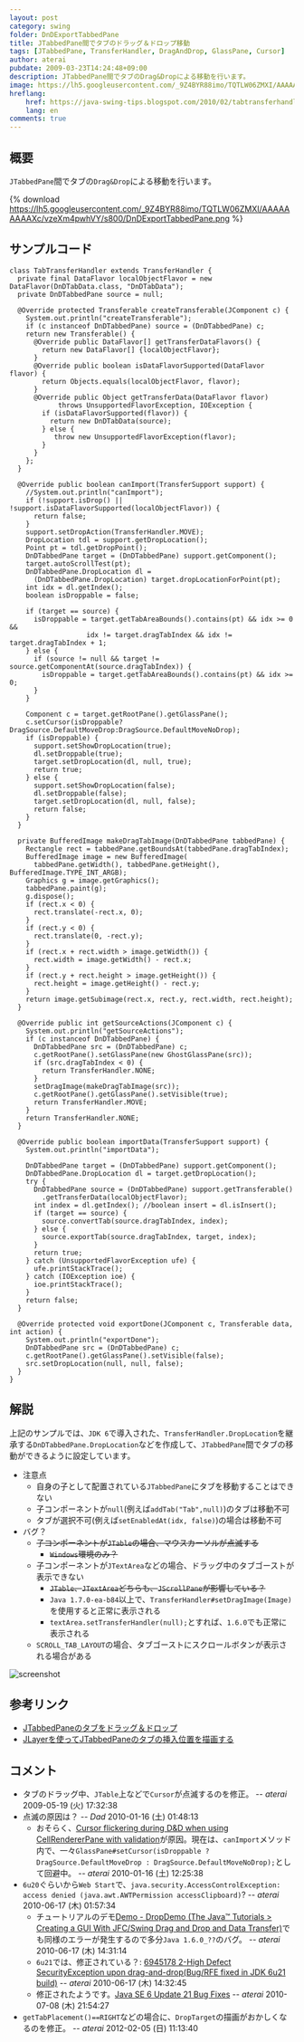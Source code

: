 ```yaml
---
layout: post
category: swing
folder: DnDExportTabbedPane
title: JTabbedPane間でタブのドラッグ＆ドロップ移動
tags: [JTabbedPane, TransferHandler, DragAndDrop, GlassPane, Cursor]
author: aterai
pubdate: 2009-03-23T14:24:48+09:00
description: JTabbedPane間でタブのDrag&Dropによる移動を行います。
image: https://lh5.googleusercontent.com/_9Z4BYR88imo/TQTLW06ZMXI/AAAAAAAAAXc/vzeXm4pwhVY/s800/DnDExportTabbedPane.png
hreflang:
    href: https://java-swing-tips.blogspot.com/2010/02/tabtransferhandler.html
    lang: en
comments: true
---
```

## 概要
`JTabbedPane`間でタブの`Drag&Drop`による移動を行います。

{% download https://lh5.googleusercontent.com/_9Z4BYR88imo/TQTLW06ZMXI/AAAAAAAAAXc/vzeXm4pwhVY/s800/DnDExportTabbedPane.png %}

## サンプルコード
<pre class="prettyprint"><code>class TabTransferHandler extends TransferHandler {
  private final DataFlavor localObjectFlavor = new DataFlavor(DnDTabData.class, "DnDTabData");
  private DnDTabbedPane source = null;

  @Override protected Transferable createTransferable(JComponent c) {
    System.out.println("createTransferable");
    if (c instanceof DnDTabbedPane) source = (DnDTabbedPane) c;
    return new Transferable() {
      @Override public DataFlavor[] getTransferDataFlavors() {
        return new DataFlavor[] {localObjectFlavor};
      }
      @Override public boolean isDataFlavorSupported(DataFlavor flavor) {
        return Objects.equals(localObjectFlavor, flavor);
      }
      @Override public Object getTransferData(DataFlavor flavor) 
            throws UnsupportedFlavorException, IOException {
        if (isDataFlavorSupported(flavor)) {
          return new DnDTabData(source);
        } else {
           throw new UnsupportedFlavorException(flavor);
        }
      }
    };
  }

  @Override public boolean canImport(TransferSupport support) {
    //System.out.println("canImport");
    if (!support.isDrop() || !support.isDataFlavorSupported(localObjectFlavor)) {
      return false;
    }
    support.setDropAction(TransferHandler.MOVE);
    DropLocation tdl = support.getDropLocation();
    Point pt = tdl.getDropPoint();
    DnDTabbedPane target = (DnDTabbedPane) support.getComponent();
    target.autoScrollTest(pt);
    DnDTabbedPane.DropLocation dl =
      (DnDTabbedPane.DropLocation) target.dropLocationForPoint(pt);
    int idx = dl.getIndex();
    boolean isDroppable = false;

    if (target == source) {
      isDroppable = target.getTabAreaBounds().contains(pt) &amp;&amp; idx &gt;= 0 &amp;&amp;
                   idx != target.dragTabIndex &amp;&amp; idx != target.dragTabIndex + 1;
    } else {
      if (source != null &amp;&amp; target != source.getComponentAt(source.dragTabIndex)) {
        isDroppable = target.getTabAreaBounds().contains(pt) &amp;&amp; idx &gt;= 0;
      }
    }

    Component c = target.getRootPane().getGlassPane();
    c.setCursor(isDroppable?DragSource.DefaultMoveDrop:DragSource.DefaultMoveNoDrop);
    if (isDroppable) {
      support.setShowDropLocation(true);
      dl.setDroppable(true);
      target.setDropLocation(dl, null, true);
      return true;
    } else {
      support.setShowDropLocation(false);
      dl.setDroppable(false);
      target.setDropLocation(dl, null, false);
      return false;
    }
  }

  private BufferedImage makeDragTabImage(DnDTabbedPane tabbedPane) {
    Rectangle rect = tabbedPane.getBoundsAt(tabbedPane.dragTabIndex);
    BufferedImage image = new BufferedImage(
      tabbedPane.getWidth(), tabbedPane.getHeight(), BufferedImage.TYPE_INT_ARGB);
    Graphics g = image.getGraphics();
    tabbedPane.paint(g);
    g.dispose();
    if (rect.x &lt; 0) {
      rect.translate(-rect.x, 0);
    }
    if (rect.y &lt; 0) {
      rect.translate(0, -rect.y);
    }
    if (rect.x + rect.width &gt; image.getWidth()) {
      rect.width = image.getWidth() - rect.x;
    }
    if (rect.y + rect.height &gt; image.getHeight()) {
      rect.height = image.getHeight() - rect.y;
    }
    return image.getSubimage(rect.x, rect.y, rect.width, rect.height);
  }

  @Override public int getSourceActions(JComponent c) {
    System.out.println("getSourceActions");
    if (c instanceof DnDTabbedPane) {
      DnDTabbedPane src = (DnDTabbedPane) c;
      c.getRootPane().setGlassPane(new GhostGlassPane(src));
      if (src.dragTabIndex &lt; 0) {
        return TransferHandler.NONE;
      }
      setDragImage(makeDragTabImage(src));
      c.getRootPane().getGlassPane().setVisible(true);
      return TransferHandler.MOVE;
    }
    return TransferHandler.NONE;
  }

  @Override public boolean importData(TransferSupport support) {
    System.out.println("importData");

    DnDTabbedPane target = (DnDTabbedPane) support.getComponent();
    DnDTabbedPane.DropLocation dl = target.getDropLocation();
    try {
      DnDTabbedPane source = (DnDTabbedPane) support.getTransferable()
        .getTransferData(localObjectFlavor);
      int index = dl.getIndex(); //boolean insert = dl.isInsert();
      if (target == source) {
        source.convertTab(source.dragTabIndex, index);
      } else {
        source.exportTab(source.dragTabIndex, target, index);
      }
      return true;
    } catch (UnsupportedFlavorException ufe) {
      ufe.printStackTrace();
    } catch (IOException ioe) {
      ioe.printStackTrace();
    }
    return false;
  }

  @Override protected void exportDone(JComponent c, Transferable data, int action) {
    System.out.println("exportDone");
    DnDTabbedPane src = (DnDTabbedPane) c;
    c.getRootPane().getGlassPane().setVisible(false);
    src.setDropLocation(null, null, false);
  }
}
</code></pre>

## 解説
上記のサンプルでは、`JDK 6`で導入された、`TransferHandler.DropLocation`を継承する`DnDTabbedPane.DropLocation`などを作成して、`JTabbedPane`間でタブの移動ができるように設定しています。

- 注意点
    - 自身の子として配置されている`JTabbedPane`にタブを移動することはできない
    - 子コンポーネントが`null`(例えば`addTab("Tab",null)`)のタブは移動不可
    - タブが選択不可(例えば`setEnabledAt(idx, false)`)の場合は移動不可
- バグ？
    - ~~子コンポーネントが`JTable`の場合、マウスカーソルが点滅する~~
        - ~~`Windows`環境のみ？~~
    - 子コンポーネントが`JTextArea`などの場合、ドラッグ中のタブゴーストが表示できない
        - ~~`JTable`、`JTextArea`どちらも、`JScrollPane`が影響している？~~
        - `Java 1.7.0-ea-b84`以上で、`TransferHandler#setDragImage(Image)`を使用すると正常に表示される
        - `textArea.setTransferHandler(null);`とすれば、`1.6.0`でも正常に表示される
    - `SCROLL_TAB_LAYOUT`の場合、タブゴーストにスクロールボタンが表示される場合がある

<!-- dummy comment line for breaking list -->

![screenshot](https://lh6.googleusercontent.com/_9Z4BYR88imo/TQTLZe_UIkI/AAAAAAAAAXg/bCzrlm037N8/s800/DnDExportTabbedPane1.png)

## 参考リンク
- [JTabbedPaneのタブをドラッグ＆ドロップ](https://ateraimemo.com/Swing/DnDTabbedPane.html)
- [JLayerを使ってJTabbedPaneのタブの挿入位置を描画する](https://ateraimemo.com/Swing/DnDLayerTabbedPane.html)

<!-- dummy comment line for breaking list -->

## コメント
- タブのドラッグ中、`JTable`上などで`Cursor`が点滅するのを修正。 -- *aterai* 2009-05-19 (火) 17:32:38
- 点滅の原因は？ -- *Dad* 2010-01-16 (土) 01:48:13
    - おそらく、[Cursor flickering during D&D when using CellRendererPane with validation](https://bugs.openjdk.java.net/browse/JDK-6700748)が原因。現在は、`canImport`メソッド内で、一々`GlassPane#setCursor(isDroppable ? DragSource.DefaultMoveDrop : DragSource.DefaultMoveNoDrop);`として回避中。 -- *aterai* 2010-01-16 (土) 12:25:38
- `6u20`ぐらいから`Web Start`で、`java.security.AccessControlException: access denied (java.awt.AWTPermission accessClipboard)`? -- *aterai* 2010-06-17 (木) 01:57:34
    - チュートリアルのデモ[Demo - DropDemo (The Java™ Tutorials > Creating a GUI With JFC/Swing Drag and Drop and Data Transfer)](https://docs.oracle.com/javase/tutorial/uiswing/dnd/dropmodedemo.html)でも同様のエラーが発生するので多分`Java 1.6.0_??`のバグ。 -- *aterai* 2010-06-17 (木) 14:31:14
    - `6u21`では、修正されている？: [6945178 2-High Defect SecurityException upon drag-and-drop(Bug/RFE fixed in JDK 6u21 build)](http://download.java.net/jdk6/6u21/promoted/b05/changes/JDK6u21.b05.list.html) -- *aterai* 2010-06-17 (木) 14:32:45
    - 修正されたようです。[Java SE 6 Update 21 Bug Fixes](http://www.oracle.com/technetwork/java/javase/bugfixes6u21-156339.html) -- *aterai* 2010-07-08 (木) 21:54:27
- `getTabPlacement()==RIGHT`などの場合に、`DropTarget`の描画がおかしくなるのを修正。 -- *aterai* 2012-02-05 (日) 11:13:40

<!-- dummy comment line for breaking list -->
